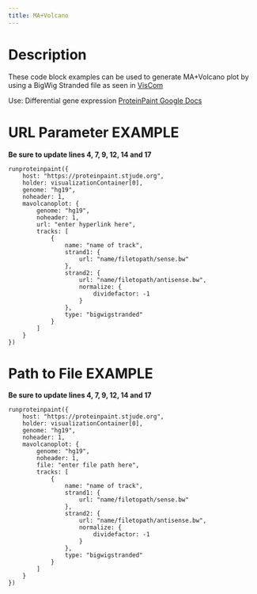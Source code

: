 ```yaml
---
title: MA+Volcano 
---
```

# Description 
These code block examples can be used to generate MA+Volcano plot by using a BigWig Stranded file as seen in [VisCom](https://viz.stjude.cloud/st-jude-cloud-demo/visualization/genomepaint-mavolcano-plots-example~43)

Use: Differential gene expression
[ProteinPaint Google Docs](https://docs.google.com/document/d/1gEhywyMzMQRM10NFvsObw1yDSWxVY7pxYjsQ2-nd6x4/edit)

# URL Parameter EXAMPLE

**Be sure to update lines 4, 7, 9, 12, 14 and 17** 
```JS
runproteinpaint({
    host: "https://proteinpaint.stjude.org",
    holder: visualizationContainer[0],
    genome: "hg19",
    noheader: 1,
    mavolcanoplot: {
        genome: "hg19",
        noheader: 1,
        url: "enter hyperlink here",
        tracks: [
            {
                name: "name of track",
                strand1: {
                    url: "name/filetopath/sense.bw"
                },
                strand2: {
                    url: "name/filetopath/antisense.bw",
                    normalize: {
                        dividefactor: -1
                    }
                },
                type: "bigwigstranded"
            }
        ]
    }
})
```

# Path to File EXAMPLE

**Be sure to update lines 4, 7, 9, 12, 14 and 17** 
```JS
runproteinpaint({
    host: "https://proteinpaint.stjude.org",
    holder: visualizationContainer[0],
    genome: "hg19",
    noheader: 1,
    mavolcanoplot: {
        genome: "hg19",
        noheader: 1,
        file: "enter file path here",
        tracks: [
            {
                name: "name of track",
                strand1: {
                    url: "name/filetopath/sense.bw"
                },
                strand2: {
                    url: "name/filetopath/antisense.bw",
                    normalize: {
                        dividefactor: -1
                    }
                },
                type: "bigwigstranded"
            }
        ]
    }
})